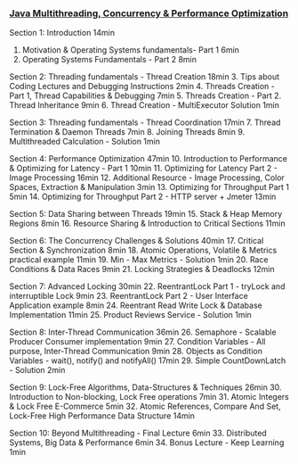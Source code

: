 ### [Java Multithreading, Concurrency & Performance Optimization](https://www.udemy.com/course/java-multithreading-concurrency-performance-optimization/?ranMID=39197&ranEAID=JVFxdTr9V80&ranSiteID=JVFxdTr9V80-roLqIJkvv6_iu.CN5K1nsw&utm_source=aff-campaign&LSNPUBID=JVFxdTr9V80&utm_medium=udemyads)

Section 1: Introduction
14min

1. Motivation &amp; Operating Systems fundamentals- Part 1
6min
2. Operating Systems Fundamentals - Part 2
8min

Section 2: Threading fundamentals - Thread Creation
18min
3. Tips about Coding Lectures and Debugging Instructions
2min
4. Threads Creation - Part 1, Thread Capabilities &amp; Debugging
7min
5. Threads Creation - Part 2. Thread Inheritance
9min
6. Thread Creation - MultiExecutor Solution
1min

Section 3: Threading fundamentals - Thread Coordination
17min
7. Thread Termination &amp; Daemon Threads
7min
8. Joining Threads
8min
9. Multithreaded Calculation - Solution
1min

Section 4: Performance Optimization
47min
10. Introduction to Performance &amp; Optimizing for Latency - Part 1
10min
11. Optimizing for Latency Part 2 - Image Processing
16min
12. Additional Resource - Image Processing, Color Spaces, Extraction &amp; Manipulation
3min
13. Optimizing for Throughput Part 1
5min
14. Optimizing for Throughput Part 2 - HTTP server + Jmeter
13min

Section 5: Data Sharing between Threads
19min
15. Stack &amp; Heap Memory Regions
8min
16. Resource Sharing &amp; Introduction to Critical Sections
11min

Section 6: The Concurrency Challenges &amp; Solutions
40min
17. Critical Section &amp; Synchronization
8min
18. Atomic Operations, Volatile &amp; Metrics practical example
11min
19. Min - Max Metrics - Solution
1min
20. Race Conditions &amp; Data Races
9min
21. Locking Strategies &amp; Deadlocks
12min

Section 7: Advanced Locking
30min
22. ReentrantLock Part 1 - tryLock and interruptible Lock
9min
23. ReentrantLock Part 2 - User Interface Application example
8min
24. Reentrant Read Write Lock &amp; Database Implementation
11min
25. Product Reviews Service - Solution
1min

Section 8: Inter-Thread Communication
36min
26. Semaphore - Scalable Producer Consumer implementation
9min
27. Condition Variables - All purpose, Inter-Thread Communication
9min
28. Objects as Condition Variables - wait(), notify() and notifyAll()
17min
29. Simple CountDownLatch - Solution
2min

Section 9: Lock-Free Algorithms, Data-Structures &amp; Techniques
26min
30. Introduction to Non-blocking, Lock Free operations
7min
31. Atomic Integers &amp; Lock Free E-Commerce
5min
32. Atomic References, Compare And Set, Lock-Free High Performance Data Structure
14min

Section 10: Beyond Multithreading - Final Lecture
6min
33. Distributed Systems, Big Data &amp; Performance
6min
34. Bonus Lecture - Keep Learning
1min